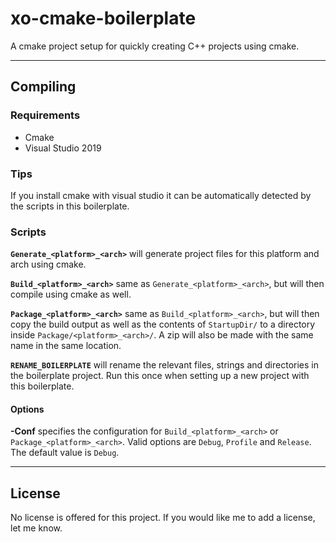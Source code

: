 # xo-cmake-boilerplate

A cmake project setup for quickly creating C++ projects using cmake.

---

## Compiling

### Requirements

* Cmake
* Visual Studio 2019

### Tips

If you install cmake with visual studio it can be automatically detected by the scripts in this boilerplate.

### Scripts

**`Generate_<platform>_<arch>`** will generate project files for this platform and arch using cmake.

**`Build_<platform>_<arch>`** same as `Generate_<platform>_<arch>`, but will then compile using cmake as well.

**`Package_<platform>_<arch>`** same as `Build_<platform>_<arch>`, but will then copy the build output as well as the contents of `StartupDir/` to a directory inside `Package/<platform>_<arch>/`. A zip will also be made with the same name in the same location.

**`RENAME_BOILERPLATE`** will rename the relevant files, strings and directories in the boilerplate project. Run this once when setting up a new project with this boilerplate.

#### Options

**-Conf** specifies the configuration for `Build_<platform>_<arch>` or `Package_<platform>_<arch>`. Valid options are `Debug`, `Profile` and `Release`. The default value is `Debug`.

---

## License

No license is offered for this project. If you would like me to add a license, let me know.